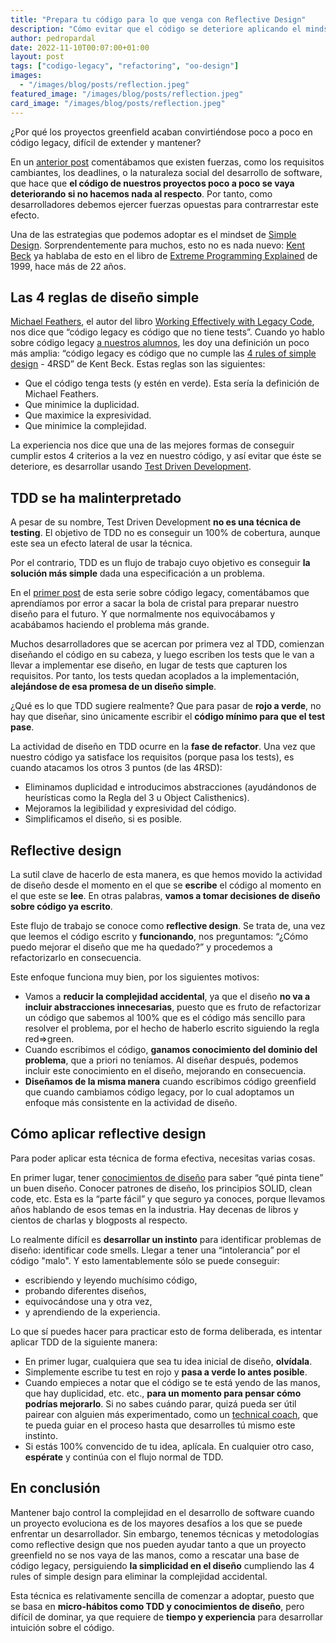 ```yaml
---
title: "Prepara tu código para lo que venga con Reflective Design"
description: "Cómo evitar que el código se deteriore aplicando el mindset de Simple Design"
author: pedropardal
date: 2022-11-10T00:07:00+01:00
layout: post
tags: ["codigo-legacy", "refactoring", "oo-design"]
images:
  - "/images/blog/posts/reflection.jpeg"
featured_image: "/images/blog/posts/reflection.jpeg"
card_image: "/images/blog/posts/reflection.jpeg"
---
```


¿Por qué los proyectos greenfield acaban convirtiéndose poco a poco en código legacy, difícil de extender y mantener?

En un [anterior post](https://www.exeal.com/blog/2021/03/por-que-el-codigo-degenera/) comentábamos que existen fuerzas, como los requisitos cambiantes, los deadlines, o la naturaleza social del desarrollo de software, que hace que **el código de nuestros proyectos poco a poco se vaya deteriorando si no hacemos nada al respecto**. Por tanto, como desarrolladores debemos ejercer fuerzas opuestas para contrarrestar este efecto.

Una de las estrategias que podemos adoptar es el mindset de [Simple Design](https://wiki.c2.com/?DoSimpleThings). Sorprendentemente para muchos, esto no es nada nuevo: [Kent Beck](https://twitter.com/KentBeck) ya hablaba de esto en el libro de [Extreme Programming Explained](https://www.amazon.es/Extreme-Programming-Explained-Embrace-Embracing/dp/0321278658) de 1999, hace más de 22 años.

## Las 4 reglas de diseño simple

[Michael Feathers](https://twitter.com/mfeathers), el autor del libro [Working Effectively with Legacy Code](https://www.amazon.es/Working-Effectively-Legacy-Robert-Martin/dp/0131177052), nos dice que “código legacy es código que no tiene tests”. Cuando yo hablo sobre código legacy [a nuestros alumnos](https://www.exeal.com/cursos/rescata-tu-proyecto/), les doy una definición un poco más amplia: “código legacy es código que no cumple las [4 rules of simple design](https://martinfowler.com/bliki/BeckDesignRules.html) - 4RSD” de Kent Beck. Estas reglas son las siguientes:

- Que el código tenga tests (y estén en verde). Esta sería la definición de Michael Feathers.
- Que minimice la duplicidad.
- Que maximice la expresividad.
- Que minimice la complejidad.

La experiencia nos dice que una de las mejores formas de conseguir cumplir estos 4 criterios a la vez en nuestro código, y así evitar que éste se deteriore, es desarrollar usando [Test Driven Development](https://www.exeal.com/cursos/).

## TDD se ha malinterpretado

A pesar de su nombre, Test Driven Development **no es una técnica de testing**. El objetivo de TDD no es conseguir un 100% de cobertura, aunque este sea un efecto lateral de usar la técnica.

Por el contrario, TDD es un flujo de trabajo cuyo objetivo es conseguir **la solución más simple** dada una especificación a un problema.

En el [primer post](https://www.exeal.com/blog/2021/03/por-que-el-codigo-degenera/) de esta serie sobre código legacy, comentábamos que aprendíamos por error a sacar la bola de cristal para preparar nuestro diseño para el futuro. Y que normalmente nos equivocábamos y acabábamos haciendo el problema más grande.

Muchos desarrolladores que se acercan por primera vez al TDD, comienzan diseñando el código en su cabeza, y luego escriben los tests que le van a llevar a implementar ese diseño, en lugar de tests que capturen los requisitos. Por tanto, los tests quedan acoplados a la implementación, **alejándose de esa promesa de un diseño simple**.

¿Qué es lo que TDD sugiere realmente? Que para pasar de **rojo a verde**, no hay que diseñar, sino únicamente escribir el **código mínimo para que el test pase**.

La actividad de diseño en TDD ocurre en la **fase de refactor**. Una vez que nuestro código ya satisface los requisitos (porque pasa los tests), es cuando atacamos los otros 3 puntos (de las 4RSD):

- Eliminamos duplicidad e introducimos abstracciones (ayudándonos de heurísticas como la Regla del 3 u Object Calisthenics).
- Mejoramos la legibilidad y expresividad del código.
- Simplificamos el diseño, si es posible.

## Reflective design

La sutil clave de hacerlo de esta manera, es que hemos movido la actividad de diseño desde el momento en el que se **escribe** el código al momento en el que este se **lee**. En otras palabras, **vamos a tomar decisiones de diseño sobre código ya escrito**.

Este flujo de trabajo se conoce como **reflective design**. Se trata de, una vez que leemos el código escrito y **funcionando**, nos preguntamos: “¿Cómo puedo mejorar el diseño que me ha quedado?” y procedemos a refactorizarlo en consecuencia.

Este enfoque funciona muy bien, por los siguientes motivos:

- Vamos a **reducir la complejidad accidental**, ya que el diseño **no va a incluir abstracciones innecesarias**, puesto que es fruto de refactorizar un código que sabemos al 100% que es el código más sencillo para resolver el problema, por el hecho de haberlo escrito siguiendo la regla red=>green.
- Cuando escribimos el código, **ganamos conocimiento del dominio del problema**, que a priori no teníamos. Al diseñar después, podemos incluir este conocimiento en el diseño, mejorando en consecuencia.
- **Diseñamos de la misma manera** cuando escribimos código greenfield que cuando cambiamos código legacy, por lo cual adoptamos un enfoque más consistente en la actividad de diseño.

## Cómo aplicar reflective design

Para poder aplicar esta técnica de forma efectiva, necesitas varias cosas.

En primer lugar, tener [conocimientos de diseño](https://www.exeal.com/cursos/pilares-del-software/) para saber “qué pinta tiene” un buen diseño. Conocer patrones de diseño, los principios SOLID, clean code, etc. Esta es la “parte fácil” y que seguro ya conoces, porque llevamos años hablando de esos temas en la industria. Hay decenas de libros y cientos de charlas y blogposts al respecto.

Lo realmente difícil es **desarrollar un instinto** para identificar problemas de diseño: identificar code smells. Llegar a tener una “intolerancia” por el código "malo". Y esto lamentablemente sólo se puede conseguir:

- escribiendo y leyendo muchísimo código,
- probando diferentes diseños,
- equivocándose una y otra vez,
- y aprendiendo de la experiencia.

Lo que sí puedes hacer para practicar esto de forma deliberada, es intentar aplicar TDD de la siguiente manera:

- En primer lugar, cualquiera que sea tu idea inicial de diseño, **olvídala**.
- Simplemente escribe tu test en rojo y **pasa a verde lo antes posible**.
- Cuando empieces a notar que el código se te está yendo de las manos, que hay duplicidad, etc. etc., **para un momento para pensar cómo podrías mejorarlo**. Si no sabes cuándo parar, quizá pueda ser útil pairear con alguien más experimentado, como un [technical coach](https://www.exeal.com/), que te pueda guiar en el proceso hasta que desarrolles tú mismo este instinto.
- Si estás 100% convencido de tu idea, aplícala. En cualquier otro caso, **espérate** y continúa con el flujo normal de TDD.

## En conclusión

Mantener bajo control la complejidad en el desarrollo de software cuando un proyecto evoluciona es de los mayores desafíos a los que se puede enfrentar un desarrollador. Sin embargo, tenemos técnicas y metodologías como reflective design que nos pueden ayudar tanto a que un proyecto greenfield no se nos vaya de las manos, como a rescatar una base de código legacy, persiguiendo **la simplicidad en el diseño** cumpliendo las 4 rules of simple design para eliminar la complejidad accidental.

Esta técnica es relativamente sencilla de comenzar a adoptar, puesto que se basa en **micro-hábitos como TDD y conocimientos de diseño**, pero difícil de dominar, ya que requiere de **tiempo y experiencia** para desarrollar intuición sobre el código.
